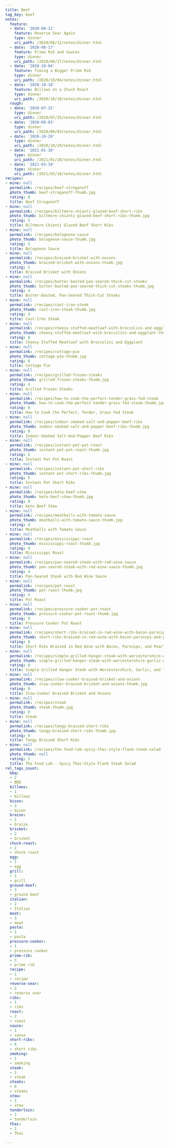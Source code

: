```yaml
---
title: Beef
tag_key: beef
notes:
  feature:
  - date: '2020-08-12'
    feature: Reverse Sear Again
    type: dinner
    uri_path: /2020/08/12/notes/dinner.html
  - date: '2020-08-17'
    feature: Prime Rib and Sauces
    type: dinner
    uri_path: /2020/08/17/notes/dinner.html
  - date: '2020-10-04'
    feature: Timing a Bigger Prime Rib
    type: dinner
    uri_path: /2020/10/04/notes/dinner.html
  - date: '2020-10-18'
    feature: Billows on a Chuck Roast
    type: dinner
    uri_path: /2020/10/18/notes/dinner.html
  rough:
  - date: '2020-07-25'
    type: dinner
    uri_path: /2020/07/25/notes/dinner.html
  - date: '2020-09-03'
    type: dinner
    uri_path: /2020/09/03/notes/dinner.html
  - date: '2020-10-29'
    type: dinner
    uri_path: /2020/10/29/notes/dinner.html
  - date: '2021-01-10'
    type: dinner
    uri_path: /2021/01/10/notes/dinner.html
  - date: '2021-03-18'
    type: dinner
    uri_path: /2021/03/18/notes/dinner.html
recipes:
- mine: null
  permalink: /recipes/beef-stroganoff
  photo_thumb: beef-stroganoff-thumb.jpg
  rating: 0
  title: Beef Stroganoff
- mine: null
  permalink: /recipes/biltmore-chianti-glazed-beef-short-ribs
  photo_thumb: biltmore-chianti-glazed-beef-short-ribs-thumb.jpg
  rating: 5
  title: Biltmore Chianti Glazed Beef Short Ribs
- mine: null
  permalink: /recipes/bolognese-sauce
  photo_thumb: bolognese-sauce-thumb.jpg
  rating: 5
  title: Bolognese Sauce
- mine: null
  permalink: /recipes/braised-brisket-with-onions
  photo_thumb: braised-brisket-with-onions-thumb.jpg
  rating: 5
  title: Braised Brisket with Onions
- mine: null
  permalink: /recipes/butter-basted-pan-seared-thick-cut-steaks
  photo_thumb: butter-basted-pan-seared-thick-cut-steaks-thumb.jpg
  rating: 4
  title: Butter-Basted, Pan-Seared Thick-Cut Steaks
- mine: null
  permalink: /recipes/cast-iron-steak
  photo_thumb: cast-iron-steak-thumb.jpg
  rating: 4
  title: Cast-Iron Steak
- mine: null
  permalink: /recipes/cheesy-stuffed-meatloaf-with-broccolini-and-eggplant
  photo_thumb: cheesy-stuffed-meatloaf-with-broccolini-and-eggplant-thumb.jpg
  rating: 0
  title: Cheesy Stuffed Meatloaf with Broccolini and Eggplant
- mine: null
  permalink: /recipes/cottage-pie
  photo_thumb: cottage-pie-thumb.jpg
  rating: 0
  title: Cottage Pie
- mine: null
  permalink: /recipes/grilled-frozen-steaks
  photo_thumb: grilled-frozen-steaks-thumb.jpg
  rating: 4
  title: Grilled Frozen Steaks
- mine: null
  permalink: /recipes/how-to-cook-the-perfect-tender-grass-fed-steak
  photo_thumb: how-to-cook-the-perfect-tender-grass-fed-steak-thumb.jpg
  rating: 0
  title: How to Cook the Perfect, Tender, Grass Fed Steak
- mine: null
  permalink: /recipes/indoor-smoked-salt-and-pepper-beef-ribs
  photo_thumb: indoor-smoked-salt-and-pepper-beef-ribs-thumb.jpg
  rating: 0
  title: Indoor-Smoked Salt-And-Pepper Beef Ribs
- mine: null
  permalink: /recipes/instant-pot-pot-roast
  photo_thumb: instant-pot-pot-roast-thumb.jpg
  rating: 5
  title: Instant Pot Pot Roast
- mine: null
  permalink: /recipes/instant-pot-short-ribs
  photo_thumb: instant-pot-short-ribs-thumb.jpg
  rating: 5
  title: Instant Pot Short Ribs
- mine: null
  permalink: /recipes/keto-beef-stew
  photo_thumb: keto-beef-stew-thumb.jpg
  rating: 0
  title: Keto Beef Stew
- mine: null
  permalink: /recipes/meatballs-with-tomato-sauce
  photo_thumb: meatballs-with-tomato-sauce-thumb.jpg
  rating: 4
  title: Meatballs with Tomato Sauce
- mine: null
  permalink: /recipes/mississippi-roast
  photo_thumb: mississippi-roast-thumb.jpg
  rating: 0
  title: Mississippi Roast
- mine: null
  permalink: /recipes/pan-seared-steak-with-red-wine-sauce
  photo_thumb: pan-seared-steak-with-red-wine-sauce-thumb.jpg
  rating: 4
  title: Pan-Seared Steak with Red Wine Sauce
- mine: null
  permalink: /recipes/pot-roast
  photo_thumb: pot-roast-thumb.jpg
  rating: 5
  title: Pot Roast
- mine: null
  permalink: /recipes/pressure-cooker-pot-roast
  photo_thumb: pressure-cooker-pot-roast-thumb.jpg
  rating: 0
  title: Pressure Cooker Pot Roast
- mine: null
  permalink: /recipes/short-ribs-braised-in-red-wine-with-bacon-parsnips-and-pearl-onions
  photo_thumb: short-ribs-braised-in-red-wine-with-bacon-parsnips-and-pearl-onions-thumb.jpg
  rating: 0
  title: Short Ribs Braised in Red Wine with Bacon, Parsnips, and Pearl Onions
- mine: null
  permalink: /recipes/simple-grilled-hanger-steak-with-worcestershire-garlic-and-thyme
  photo_thumb: simple-grilled-hanger-steak-with-worcestershire-garlic-and-thyme-thumb.jpg
  rating: 0
  title: Simple Grilled Hanger Steak with Worcestershire, Garlic, and Thyme
- mine: null
  permalink: /recipes/slow-cooker-braised-brisket-and-onions
  photo_thumb: slow-cooker-braised-brisket-and-onions-thumb.jpg
  rating: 0
  title: Slow-Cooker Braised Brisket and Onions
- mine: null
  permalink: /recipes/steak
  photo_thumb: steak-thumb.jpg
  rating: 0
  title: Steak
- mine: null
  permalink: /recipes/tangy-braised-short-ribs
  photo_thumb: tangy-braised-short-ribs-thumb.jpg
  rating: 0
  title: Tangy Braised Short Ribs
- mine: null
  permalink: /recipes/the-food-lab-spicy-thai-style-flank-steak-salad
  photo_thumb: null
  rating: 5
  title: The Food Lab - Spicy Thai-Style Flank Steak Salad
rel_tags_count:
  bbq:
  - 2
  - BBQ
  billows:
  - 1
  - billows
  bison:
  - 3
  - bison
  braise:
  - 1
  - braise
  brisket:
  - 2
  - brisket
  chuck-roast:
  - 2
  - chuck roast
  egg:
  - 1
  - egg
  grill:
  - 1
  - grill
  ground-beef:
  - 3
  - ground beef
  italian:
  - 2
  - Italian
  meat:
  - 3
  - meat
  pasta:
  - 1
  - pasta
  pressure-cooker:
  - 1
  - pressure cooker
  prime-rib:
  - 3
  - prime rib
  recipe:
  - 1
  - recipe
  reverse-sear:
  - 2
  - reverse sear
  ribs:
  - 1
  - ribs
  roast:
  - 2
  - roast
  sauce:
  - 1
  - sauce
  short-ribs:
  - 6
  - short ribs
  smoking:
  - 1
  - smoking
  steak:
  - 1
  - steak
  steaks:
  - 6
  - steaks
  stew:
  - 1
  - stew
  tenderloin:
  - 1
  - tenderloin
  thai:
  - 1
  - Thai

---
```

